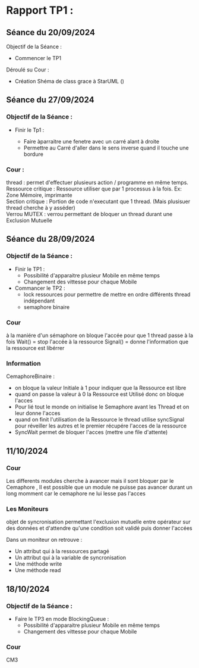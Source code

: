 # Rapport TP1 :

## Séance du 20/09/2024

Objectif de la Séance :
- Commencer le TP1

Déroulé su Cour :
- Création Shéma de class grace à StarUML ()


## Séance du 27/09/2024

### Objectif de la Séance :
- Finir le Tp1 :
  
  - Faire àparraitre une fenetre avec un carré alant à droite
  - Permettre au Carré d'aller dans le sens inverse quand il touche une bordure

### Cour :
thread : permet d'effectuer plusieurs action / programme en même temps.<br>
Ressource critique : Ressource utiliser que par 1 processus à la fois. Ex: Zone Mémoire, imprimante <br>
Section critique : Portion de code n'executant que 1 thread. (Mais plusisuer thread cherche à y asséder)<br>
Verrou MUTEX : verrou permettant de bloquer un thread durant une Exclusion Mutuelle<br>


## Séance du 28/09/2024

### Objectif de la Séance :

- Finir le TP1 :
  - Possibilité d'apparaitre plusieur Mobile en même temps
  - Changement des vittesse pour chaque Mobile
- Commancer le TP2 :
  - lock ressources pour permettre de mettre en ordre différents thread indépendant
  - semaphore binaire
  

### Cour
à la maniére d'un sémaphore on bloque l'accée pour que 1 thread passe à la fois
Wait() = stop l'accée à la ressource
Signal() = donne l'information que la ressource est libérrer 



### Information
CemaphoreBinaire : 
- on bloque la valeur Initiale à 1 pour indiquer que la Ressource est libre
- quand on passe la valeur à 0 la Ressource est Utilisé donc on bloque l'acces
- Pour lié tout le monde on initialise le Semaphore avant les Thread et on leur donne l'acces
- quand on finit l'utilisation de la Ressource le thread utilise syncSignal pour réveiller les autres et le premier récupére l'acces de la ressource
- SyncWait permet de bloquer l'acces (mettre une file d'attente)

## 11/10/2024

### Cour 
Les differents modules cherche à avancer mais il sont bloquer par le Cemaphore ,
Il est possible que un module ne puisse pas avancer durant un long momment car le cemaphore ne lui lesse pas l'acces

### Les Moniteurs
objet de syncronisation permettant l'exclusion mutuelle entre opérateur sur des données et d'attendre qu'une condition soit validé puis donner l'accées

Dans un moniteur on retrouve :
- Un attribut qui à la ressources partagé
- Un attribut qui à la variable de syncronisation
- Une méthode write
- Une méthode read



## 18/10/2024

### Objectif de la Séance :

- Faire le TP3 en mode BlockingQueue :
  - Possibilité d'apparaitre plusieur Mobile en même temps
  - Changement des vittesse pour chaque Mobile

### Cour
CM3 




  



